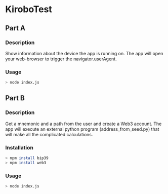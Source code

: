 # KiroboTest

## Part A

### Description
Show information about the device the app is running on.
The app will open your web-browser to trigger the navigator.userAgent.

### Usage
```bash
> node index.js
```

## Part B

### Description
Get a mnemonic and a path from the user and create a Web3 account.
The app will execute an external python program (address_from_seed.py) that will make all the complicated calculations.

### Installation
```bash
> npm install bip39
> npm install web3
```

### Usage
```bash
> node index.js
```
